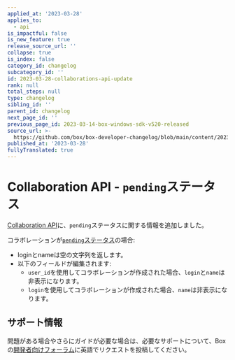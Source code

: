 ```yaml
---
applied_at: '2023-03-28'
applies_to:
  - api
is_impactful: false
is_new_feature: true
release_source_url: ''
collapse: true
is_index: false
category_id: changelog
subcategory_id: ''
id: 2023-03-28-collaborations-api-update
rank: null
total_steps: null
type: changelog
sibling_id: ''
parent_id: changelog
next_page_id: ''
previous_page_id: 2023-03-14-box-windows-sdk-v520-released
source_url: >-
  https://github.com/box/box-developer-changelog/blob/main/content/2023/03-28-collaborations-api-update.md
published_at: '2023-03-28'
fullyTranslated: true
---
```

# Collaboration API - `pending`ステータス

[Collaboration API][1]に、`pending`ステータスに関する情報を追加しました。

コラボレーションが[`pending`ステータス][2]の場合:

* loginとnameは空の文字列を返します。
* 以下のフィールドが編集されます:
  * `user_id`を使用してコラボレーションが作成された場合、`login`と`name`は非表示になります。
  * `login`を使用してコラボレーションが作成された場合、`name`は非表示になります。

## サポート情報

問題がある場合やさらにガイドが必要な場合は、必要なサポートについて、Boxの[開発者向けフォーラム][3]に英語でリクエストを投稿してください。

[1]: r://collaboration

[2]: e://post-collaborations

[3]: https://support.box.com/hc/en-us/community/topics/360001932973-Platform-and-Developer-Forum
